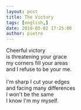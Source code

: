 ```yaml
---
layout: post
title: The Victory
tags: [english,]
date: 2010-05-02 17:25:00
author: pietro
---
```

Cheerful victory<br/>is threatening your grace<br/>my corners fill your areas<br/>and I refuse to be your me.<br/><br/>I'm sharp I cut your edges<br/>and facing many differences<br/>I won't be the same<br/>I know I'm my myself.
